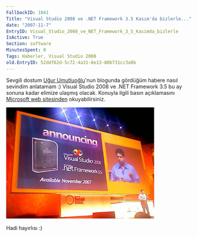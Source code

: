 ```yaml
---
FallbackID: 1841
Title: "Visual Studio 2008 ve .NET Framework 3.5 Kasım'da bizlerle..."
date: "2007-11-7"
EntryID: Visual_Studio_2008_ve_NET_Framework_3_5_Kasimda_bizlerle
IsActive: True
Section: software
MinutesSpent: 0
Tags: Haberler, Visual Studio 2008
old.EntryID: 52ddf62d-5c72-4a31-8e13-80b731cc3a0b
---
```

Sevgili dostum [Uğur Umutluoğlu](http://umutluoglu.blogspot.com/)'nun
blogunda gördüğüm habere nasıl sevindim anlatamam :) Visual Studio 2008
ve .NET Framework 3.5 bu ay sonuna kadar elimize ulaşmış olacak. Konuyla
ilgili basın açıklamasını [Microsoft web
sitesinden](http://www.microsoft.com/presspass/press/2007/nov07/11-05TechEdDevelopersPR.mspx)
okuyabilirsiniz.

![](media/Visual_Studio_2008_ve_NET_Framework_3_5_Kasimda_bizlerle/06112007_1.jpg)

Hadi hayırlısı :)


